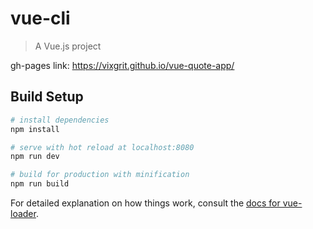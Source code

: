 # vue-cli

> A Vue.js project

gh-pages link:
https://vixgrit.github.io/vue-quote-app/

## Build Setup

``` bash
# install dependencies
npm install

# serve with hot reload at localhost:8080
npm run dev

# build for production with minification
npm run build
```

For detailed explanation on how things work, consult the [docs for vue-loader](http://vuejs.github.io/vue-loader).
